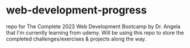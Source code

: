 # web-development-progress
repo for The Complete 2023 Web Development Bootcamp by Dr. Angela that I'm currently learning from udemy. Will be using this repo to store the completed challenges/exercises & projects along the way. 
